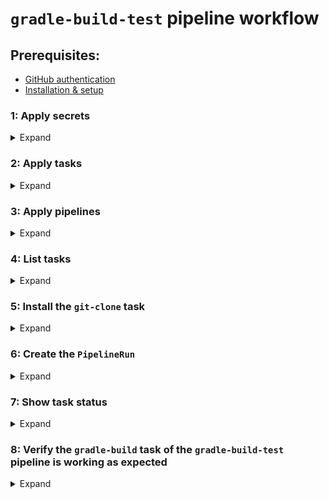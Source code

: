 # `gradle-build-test` pipeline workflow


## Prerequisites:
- <a href="https://github.com/squidmin/tekton-labs/blob/main/docs/auth/github_authentication.md">GitHub authentication</a>
- <a href="https://github.com/squidmin/tekton-labs/blob/main/docs/cluster_admin/installation_and_setup.md">Installation & setup</a>


### **1**: Apply secrets

<details>
<summary>Expand</summary>

```shell
kubectl apply -f Secrets/
```

Running the above command applies the following `Secret` configurations to the cluster:
- `ssh_secret.yaml`
- `serviceaccount.yaml`

**Output**

```
serviceaccount/build-bot created
secret/ssh-key created
```

</details>


### **2**: Apply tasks

<details>
<summary>Expand</summary>

```shell
kubectl apply -f Tasks/
```

Running the above command applies the following tasks to the cluster:
- `gradle-build.yaml`

**Output**

```
task.tekton.dev/build created
```

The `gradle-build` task is invoked in the pipeline:
- `Pipelines/gradle-build-test-pipeline.yaml`

</details>


### **3**: Apply pipelines

<details>
<summary>Expand</summary>

```shell
kubectl apply -f Pipelines/
```

**Output**

```
pipeline.tekton.dev/gradle-build-test created
```

</details>


### **4**: List tasks

<details>
<summary>Expand</summary>

```shell
kubectl get tasks
```

```shell
kubectl get tasks -n namespace
```

**Output**

```
NAME          AGE
build         2m37s
```

</details>


### **5**: Install the `git-clone` task

<details>
<summary>Expand</summary>

```shell
kubectl apply -f \
  https://raw.githubusercontent.com/tektoncd/catalog/main/task/git-clone/0.6/git-clone.yaml
```

</details>


### **6**: Create the `PipelineRun`

<details>
<summary>Expand</summary>

```shell
kubectl create -f PipelineRuns/gradle-build-pipeline-run.yaml
```

**Output**

```
pipelinerun.tekton.dev/gradle-build-run-t2m9p created
```

This creates a `PipelineRun` with a unique name each time.

Use the `PipelineRun` name from the output of the previous step to monitor the `Pipeline` execution:

```shell
tkn pipelinerun logs gradle-build-run-t2m9p -f
```

You may have to wait a few seconds. The output confirms that the repository was cloned successfully and displays the `README` file at the end.

</details>


### **7**: Show task status

<details>
<summary>Expand</summary>

If you've used the `kubectl apply` subcommand to apply a task to your cluster, you can show the task status via the `tkn` CLI:

```shell
tkn task describe gradle-build
tkn task start gradle-build --showlog
```

</details>


### **8**: Verify the `gradle-build` task of the `gradle-build-test` pipeline is working as expected

<details>
<summary>Expand</summary>

```shell
kubectl get taskrun gradle-build
```

</details>
